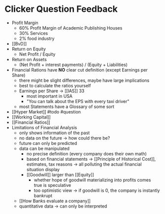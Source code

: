 # Clicker Question Feedback
- Profit Margin
	- 60% Profit Margin of Academic Publishing Houses
	- 30% Services
	- 2% food industry
- [[BvD]]
- Return on Equity
	- Net Profit / Equity
- Return on Assets
	- (Net Profit + interest payments) / (Equity + Liabilities)
- Financial Rations have **NO** clear cut definition (except Earnings per Share)
	- there might be slight differences, maybe have large implications
	- best to calculate the ratios yourself
	- Earnings per Share -> [[IAS]] 33
		- most important in USA
		- "You can talk about the EPS with every taxi driver"
	- most Statements have a Glossary of some sort
- [[Hyper Market]] #todo #question 
- [[Working Capital]]
- [[Financial Ratios]]
- Limitations of Financial Analysis
	- only shows information of the past
	- no data on the future -> how could there be?
	- future can only be predicted
	- data can be manipulated 
		- no precise definition (every company does their own math)
		- based on financial statements -> [[Principle of Historical Cost]], estimates, tax reasons -> all polluting the actual financial situation display
		- [[Goodwill]] larger than [[Equity]]
			- whether hope of goodwill materializing into profits comes true is speculative
			- too optimistic view -> if goodwill is 0, the company is instantly bankrupt
	- [[How Banks evaluate a company]]
	- quantitative data -> can only be interpreted